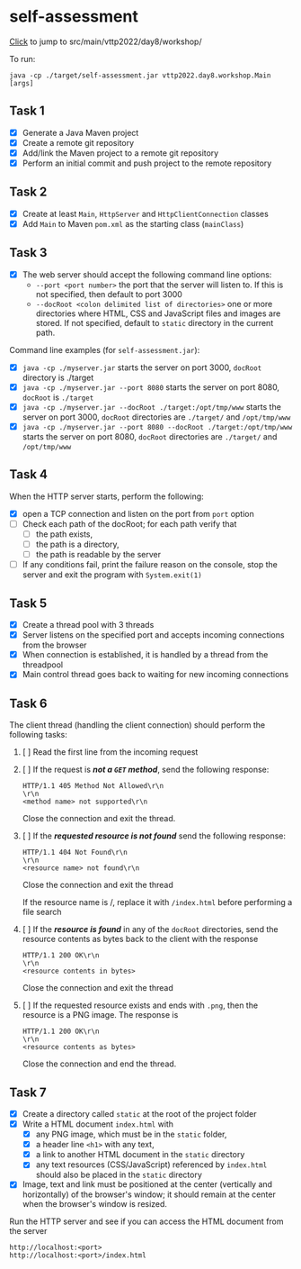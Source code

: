 # self-assessment

[Click](src/main/java/vttp2022/day8/workshop) to jump to src/main/vttp2022/day8/workshop/

To run:
```
java -cp ./target/self-assessment.jar vttp2022.day8.workshop.Main [args]
```

## Task 1

- [x] Generate a Java Maven project
- [x] Create a remote git repository
- [x] Add/link the Maven project to a remote git repository
- [x] Perform an initial commit and push project to the remote repository

## Task 2

- [x] Create at least `Main`, `HttpServer` and `HttpClientConnection` classes
- [x] Add `Main` to Maven `pom.xml` as the starting class (`mainClass`)

## Task 3

- [x] The web server should accept the following command line options:
    - `--port <port number>` the port that the server will listen to. If this is not specified, then default to port 3000
    - `--docRoot <colon delimited list of directories>` one or more directories where HTML, CSS and JavaScript files and images are stored. If not specified, default to `static` directory in the current path.

Command line examples (for `self-assessment.jar`):
- [x] `java -cp ./myserver.jar` starts the server on port 3000, `docRoot` directory is ./target
- [x] `java -cp ./myserver.jar --port 8080` starts the server on port 8080, `docRoot` is `./target`
- [x] `java -cp ./myserver.jar --docRoot ./target:/opt/tmp/www` starts the server on port 3000, `docRoot` directories are `./target/` and `/opt/tmp/www`
- [x] `java -cp ./myserver.jar --port 8080 --docRoot ./target:/opt/tmp/www` starts the server on port 8080, `docRoot` directories are `./target/` and `/opt/tmp/www`

## Task 4

When the HTTP server starts, perform the following:
- [x] open a TCP connection and listen on the port from `port` option
- [ ] Check each path of the docRoot; for each path verify that
    - [ ] the path exists,
    - [ ] the path is a directory,
    - [ ] the path is readable by the server
- [ ] If any conditions fail, print the failure reason on the console, stop the server and exit the program with `System.exit(1)`

## Task 5

- [X] Create a thread pool with 3 threads
- [X] Server listens on the specified port and accepts incoming connections from the browser
- [X] When connection is established, it is handled by a thread from the threadpool
- [X] Main control thread goes back to waiting for new incoming connections

## Task 6

The client thread (handling the client connection) should perform the following tasks:

1. [ ] Read the first line from the incoming request
2. [ ] If the request is ***not a `GET` method***, send the following response:
    ```
    HTTP/1.1 405 Method Not Allowed\r\n
    \r\n
    <method name> not supported\r\n
    ```
    Close the connection and exit the thread.

3. [ ] If the ***requested resource is not found*** send the following response:
    ```
    HTTP/1.1 404 Not Found\r\n
    \r\n
    <resource name> not found\r\n
    ```
    Close the connection and exit the thread

    If the resource name is /, replace it with `/index.html` before performing a file search

4. [ ] If the ***resource is found*** in any of the `docRoot` directories, send the resource contents as bytes back to the client with the response
    ```
    HTTP/1.1 200 OK\r\n
    \r\n
    <resource contents in bytes>
    ```
    Close the connection and exit the thread

5. [ ] If the requested resource exists and ends with `.png`, then the resource is a PNG image. The response is
    ```
    HTTP/1.1 200 OK\r\n
    \r\n
    <resource contents as bytes>
    ```
    Close the connection and end the thread.

## Task 7

- [x] Create a directory called `static` at the root of the project folder
- [x] Write a HTML document `index.html` with
    - [x] any PNG image, which must be in the `static` folder,
    - [x] a header line `<h1>` with any text,
    - [x] a link to another HTML document in the `static` directory
    - [x] any text resources (CSS/JavaScript) referenced by `index.html` should also be placed in the `static` directory
- [x] Image, text and link must be positioned at the center (vertically and horizontally) of the browser's window; it should remain at the center when the browser's window is resized.

Run the HTTP server and see if you can access the HTML document from the server
```
http://localhost:<port>
http://localhost:<port>/index.html
```